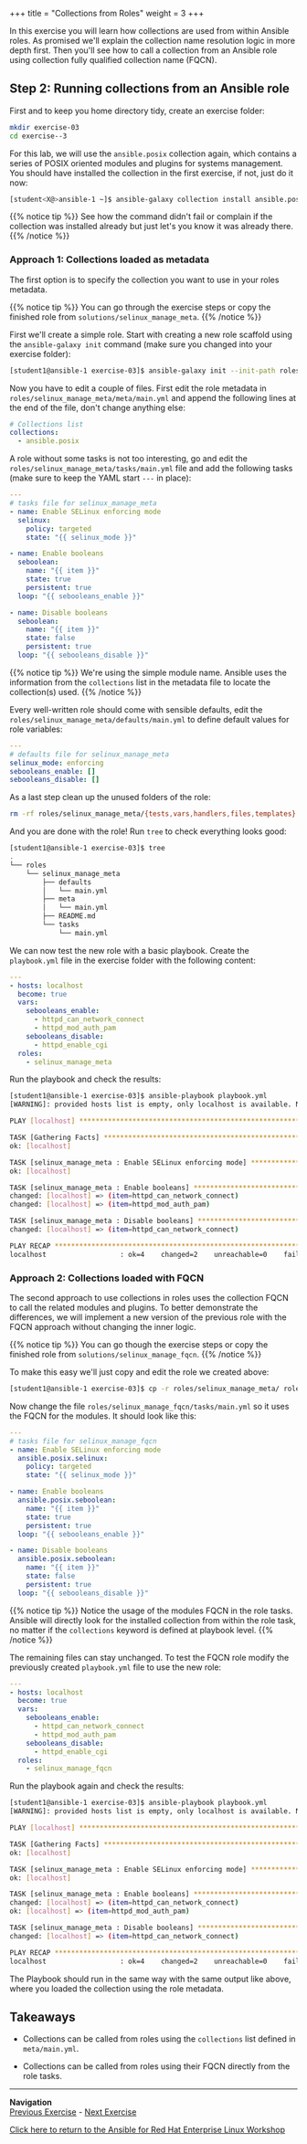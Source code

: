 +++
title = "Collections from Roles"
weight = 3
+++

In this exercise you will learn how collections are used from within Ansible roles. As promised we'll explain the collection name resolution logic in more depth first. Then you'll see how to call a collection from an Ansible role using collection fully qualified collection name (FQCN).

## Step 2: Running collections from an Ansible role

First and to keep you home directory tidy, create an exercise folder:

```bash
mkdir exercise-03
cd exercise--3
```

For this lab, we will use the `ansible.posix` collection again, which contains a series of POSIX
oriented modules and plugins for systems management. You should have installed the collection in the first exercise, if not, just do it now:

```bash
[student<X@>ansible-1 ~]$ ansible-galaxy collection install ansible.posix
```

{{% notice tip %}}
See how the command didn't fail or complain if the collection was installed already but just let's you know it was already there.
{{% /notice %}}

### Approach 1: Collections loaded as metadata

The first option is to specify the collection you want to use in your roles metadata.

{{% notice tip %}}
You can go through the exercise steps or copy the finished role from `solutions/selinux_manage_meta`.
{{% /notice %}}

First we'll create a simple role. Start with creating a new role scaffold using the `ansible-galaxy init` command (make sure you changed into your exercise folder):

```bash
[student1@ansible-1 exercise-03]$ ansible-galaxy init --init-path roles selinux_manage_meta
```

Now you have to edit a couple of files. First edit the role metadata in `roles/selinux_manage_meta/meta/main.yml` and append the following lines at the end of the file, don't change anything else:

```yaml
# Collections list
collections:
  - ansible.posix
```

A role without some tasks is not too interesting, go and edit the `roles/selinux_manage_meta/tasks/main.yml` file and add the following tasks (make sure to keep the YAML start `---` in place):

```yaml
---
# tasks file for selinux_manage_meta
- name: Enable SELinux enforcing mode
  selinux:
    policy: targeted
    state: "{{ selinux_mode }}"

- name: Enable booleans
  seboolean:
    name: "{{ item }}"
    state: true
    persistent: true
  loop: "{{ sebooleans_enable }}"

- name: Disable booleans
  seboolean:
    name: "{{ item }}"
    state: false
    persistent: true
  loop: "{{ sebooleans_disable }}"
```

{{% notice tip %}}
We're using the simple module name. Ansible uses the information from the `collections` list in the metadata file to locate the collection(s) used.
{{% /notice %}}

Every well-written role should come with sensible defaults, edit the `roles/selinux_manage_meta/defaults/main.yml` to define default values for role variables:

```yaml
---
# defaults file for selinux_manage_meta
selinux_mode: enforcing
sebooleans_enable: []
sebooleans_disable: []
```

As a last step clean up the unused folders of the role:

```bash
rm -rf roles/selinux_manage_meta/{tests,vars,handlers,files,templates}
```

And you are done with the role! Run `tree` to check everything looks good:

```bash
[student1@ansible-1 exercise-03]$ tree
.
└── roles
    └── selinux_manage_meta
        ├── defaults
        │   └── main.yml
        ├── meta
        │   └── main.yml
        ├── README.md
        └── tasks
            └── main.yml
```

We can now test the new role with a basic playbook. Create the `playbook.yml` file in the exercise folder with the following content:

```yaml
---
- hosts: localhost
  become: true
  vars:
    sebooleans_enable:
      - httpd_can_network_connect
      - httpd_mod_auth_pam
    sebooleans_disable:
      - httpd_enable_cgi
  roles:
    - selinux_manage_meta
```

Run the playbook and check the results:

```bash
[student1@ansible-1 exercise-03]$ ansible-playbook playbook.yml
[WARNING]: provided hosts list is empty, only localhost is available. Note that the implicit localhost does not match 'all'

PLAY [localhost] ******************************************************************************************************

TASK [Gathering Facts] ************************************************************************************************
ok: [localhost]

TASK [selinux_manage_meta : Enable SELinux enforcing mode] ************************************************************
ok: [localhost]

TASK [selinux_manage_meta : Enable booleans] **************************************************************************
changed: [localhost] => (item=httpd_can_network_connect)
changed: [localhost] => (item=httpd_mod_auth_pam)

TASK [selinux_manage_meta : Disable booleans] *************************************************************************
changed: [localhost] => (item=httpd_can_network_connect)

PLAY RECAP ************************************************************************************************************
localhost                  : ok=4    changed=2    unreachable=0    failed=0    skipped=0    rescued=0    ignored=0
```

### Approach 2: Collections loaded with FQCN

The second approach to use collections in roles uses the collection FQCN to call the related modules and plugins. To better demonstrate the differences, we will implement a new version of the previous role with the FQCN approach without changing the inner logic.

{{% notice tip %}}
You can go though the exercise steps or copy the finished role from `solutions/selinux_manage_fqcn`.
{{% /notice %}}

To make this easy we'll just copy and edit the role we created above:

```bash
[student1@ansible-1 exercise-03]$ cp -r roles/selinux_manage_meta/ roles/selinux_manage_fqcn
```

Now change the file `roles/selinux_manage_fqcn/tasks/main.yml` so it uses the FQCN for the modules. It should look like this:

```yaml
---
# tasks file for selinux_manage_fqcn
- name: Enable SELinux enforcing mode
  ansible.posix.selinux:
    policy: targeted
    state: "{{ selinux_mode }}"

- name: Enable booleans
  ansible.posix.seboolean:
    name: "{{ item }}"
    state: true
    persistent: true
  loop: "{{ sebooleans_enable }}"

- name: Disable booleans
  ansible.posix.seboolean:
    name: "{{ item }}"
    state: false
    persistent: true
  loop: "{{ sebooleans_disable }}"
```

{{% notice tip %}}
Notice the usage of the modules FQCN in the role tasks. Ansible will directly look for the installed collection from within the role task, no matter if the `collections` keyword is defined at playbook level.
{{% /notice %}}

The remaining files can stay unchanged. To test the FQCN role modify the previously created `playbook.yml` file to use the new role:

```yaml
---
- hosts: localhost
  become: true
  vars:
    sebooleans_enable:
      - httpd_can_network_connect
      - httpd_mod_auth_pam
    sebooleans_disable:
      - httpd_enable_cgi
  roles:
    - selinux_manage_fqcn
```

Run the playbook again and check the results:

```bash
[student1@ansible-1 exercise-03]$ ansible-playbook playbook.yml
[WARNING]: provided hosts list is empty, only localhost is available. Note that the implicit localhost does not match 'all'

PLAY [localhost] ******************************************************************************************************

TASK [Gathering Facts] ************************************************************************************************
ok: [localhost]

TASK [selinux_manage_meta : Enable SELinux enforcing mode] ************************************************************
ok: [localhost]

TASK [selinux_manage_meta : Enable booleans] **************************************************************************
changed: [localhost] => (item=httpd_can_network_connect)
ok: [localhost] => (item=httpd_mod_auth_pam)

TASK [selinux_manage_meta : Disable booleans] *************************************************************************
changed: [localhost] => (item=httpd_can_network_connect)

PLAY RECAP ************************************************************************************************************
localhost                  : ok=4    changed=2    unreachable=0    failed=0    skipped=0    rescued=0    ignored=0
```

The Playbook should run in the same way with the same output like above, where you loaded the collection using the role metadata.

## Takeaways

- Collections can be called from roles using the `collections` list defined in `meta/main.yml`.

- Collections can be called from roles using their FQCN directly from the role tasks.

----
**Navigation**
<br>
[Previous Exercise](../2-using-collections-from-playbook/) - [Next Exercise](../4-using-collections-from-tower)

[Click here to return to the Ansible for Red Hat Enterprise Linux Workshop](../README.md)
